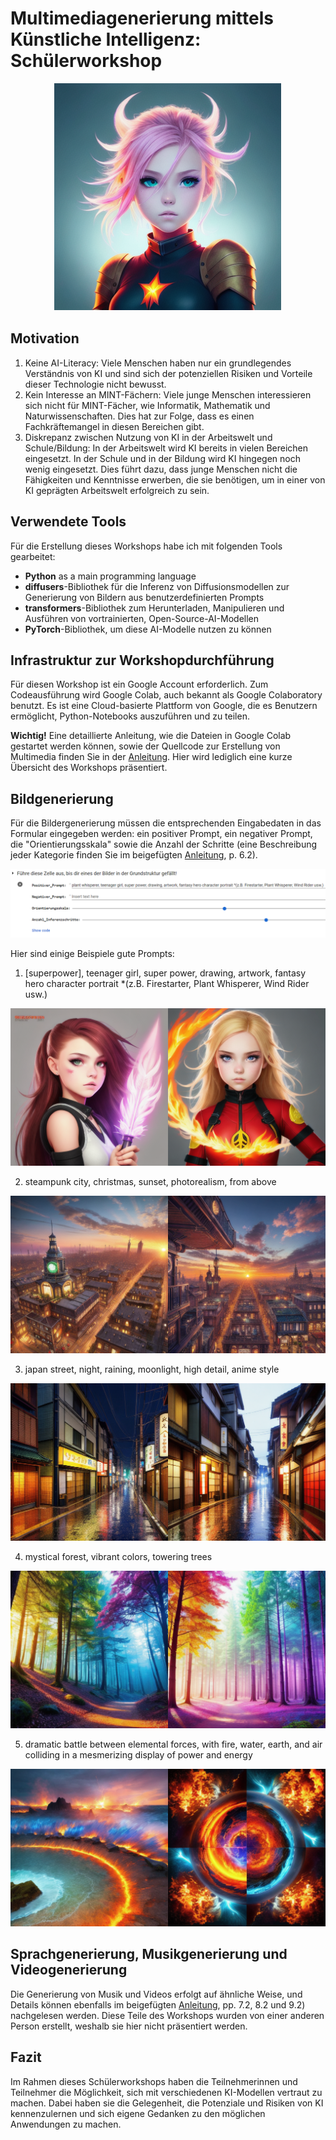 # Multimediagenerierung mittels Künstliche Intelligenz: Schülerworkshop

<p align="center">
  <img src="img/title_img.png" alt="Title image" />
</p>

## Motivation

1. Keine AI-Literacy: Viele Menschen haben nur ein grundlegendes Verständnis von KI und sind sich der potenziellen Risiken und Vorteile dieser Technologie nicht bewusst.
2. Kein Interesse an MINT-Fächern: Viele junge Menschen interessieren sich nicht für MINT-Fächer, wie Informatik, Mathematik und Naturwissenschaften. Dies hat zur Folge, dass es einen Fachkräftemangel in diesen Bereichen gibt.
3. Diskrepanz zwischen Nutzung von KI in der Arbeitswelt und Schule/Bildung: In der Arbeitswelt wird KI bereits in vielen Bereichen eingesetzt. In der Schule und in der Bildung wird KI hingegen noch wenig eingesetzt. Dies führt dazu, dass junge Menschen nicht die Fähigkeiten und Kenntnisse erwerben, die sie benötigen, um in einer von KI geprägten Arbeitswelt erfolgreich zu sein.

## Verwendete Tools

Für die Erstellung dieses Workshops habe ich mit folgenden Tools gearbeitet:

- **Python** as a main programming language
- **diffusers**-Bibliothek für die Inferenz von Diffusionsmodellen zur Generierung von Bildern aus benutzerdefinierten Prompts
- **transformers**-Bibliothek zum Herunterladen, Manipulieren und Ausführen von vortrainierten, Open-Source-AI-Modellen
- **PyTorch**-Bibliothek, um diese AI-Modelle nutzen zu können

## Infrastruktur zur Workshopdurchführung

Für diesen Workshop ist ein Google Account erforderlich. Zum Codeausführung wird Google Colab, auch bekannt als Google Colaboratory benutzt. Es ist eine Cloud-basierte Plattform von Google, die es Benutzern ermöglicht, Python-Notebooks auszuführen und zu teilen.

**Wichtig!** Eine detaillierte Anleitung, wie die Dateien in Google Colab gestartet werden können, sowie der Quellcode zur Erstellung von Multimedia finden Sie in der [Anleitung](ANLEITUNG_4.pdf). Hier wird lediglich eine kurze Übersicht des Workshops präsentiert.

## Bildgenerierung

Für die Bildergenerierung müssen die entsprechenden Eingabedaten in das Formular eingegeben werden: ein positiver Prompt, ein negativer Prompt, die "Orientierungsskala" sowie die Anzahl der Schritte (eine Beschreibung jeder Kategorie finden Sie im beigefügten [Anleitung](ANLEITUNG_4.pdf), p. 6.2).

![Bildgenerierung prompts](img/bildgenerierung_prompts.png)

Hier sind einige Beispiele gute Prompts:

1. [superpower], teenager girl, super power, drawing, artwork, fantasy hero character portrait \*(z.B. Firestarter, Plant Whisperer, Wind Rider usw.)

![Img1](img/img_1.png)

2. steampunk city, christmas, sunset, photorealism, from above

![Img3](img/img_3.png)

3. japan street, night, raining, moonlight, high detail, anime style

![Img4](img/img_4.png)

4. mystical forest, vibrant colors, towering trees

![Img5](img/img_5.png)

5. dramatic battle between elemental forces, with fire, water, earth, and air colliding in a mesmerizing display of power and energy

![Img6](img/img_6.png)

## Sprachgenerierung, Musikgenerierung und Videogenerierung

Die Generierung von Musik und Videos erfolgt auf ähnliche Weise, und Details können ebenfalls im beigefügten [Anleitung](ANLEITUNG_4.pdf), pp. 7.2, 8.2 und 9.2) nachgelesen werden.
Diese Teile des Workshops wurden von einer anderen Person erstellt, weshalb sie hier nicht präsentiert werden.

## Fazit

Im Rahmen dieses Schülerworkshops haben die Teilnehmerinnen und Teilnehmer die Möglichkeit, sich mit verschiedenen KI-Modellen vertraut zu machen. Dabei haben sie die Gelegenheit, die Potenziale und Risiken von KI kennenzulernen und sich eigene Gedanken zu den möglichen Anwendungen zu machen.
